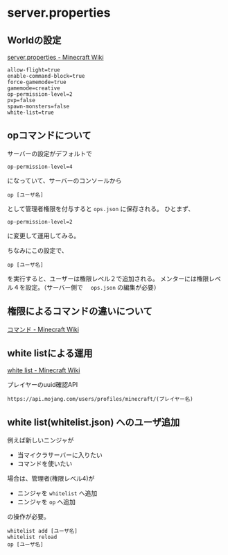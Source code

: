 # server.properties

## Worldの設定

[server.properties - Minecraft Wiki](https://minecraft.fandom.com/ja/wiki/Server.properties)

```
allow-flight=true
enable-command-block=true
force-gamemode=true
gamemode=creative
op-permission-level=2
pvp=false
spawn-monsters=false
white-list=true
```

## opコマンドについて
サーバーの設定がデフォルトで
```
op-permission-level=4
```
になっていて、サーバーのコンソールから
```
op [ユーザ名]
```
として管理者権限を付与すると `ops.json` に保存される。
ひとまず、
```
op-permission-level=2
```
に変更して運用してみる。

ちなみにこの設定で、
```
op [ユーザ名]
```
を実行すると、ユーザーは権限レベル２で追加される。
メンターには権限レベル４を設定。（サーバー側で　 `ops.json` の編集が必要）

## 権限によるコマンドの違いについて
[コマンド - Minecraft Wiki](https://minecraft.fandom.com/ja/wiki/%E3%82%B3%E3%83%9E%E3%83%B3%E3%83%89)

## white listによる運用
[white list - Minecraft Wiki](https://minecraft.fandom.com/ja/wiki/%E3%82%B3%E3%83%9E%E3%83%B3%E3%83%89/whitelist)

プレイヤーのuuid確認API
```
https://api.mojang.com/users/profiles/minecraft/(プレイヤー名)
```

## white list(whitelist.json) へのユーザ追加
例えば新しいニンジャが
- 当マイクラサーバーに入りたい
- コマンドを使いたい

場合は、管理者(権限レベル4)が
- ニンジャを `whitelist` へ追加
- ニンジャを `op` へ追加

の操作が必要。
```
whitelist add [ユーザ名]
whitelist reload
op [ユーザ名]
```
